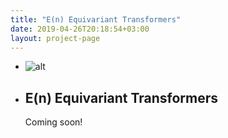 ```yaml
---
title: "E(n) Equivariant Transformers"
date: 2019-04-26T20:18:54+03:00
layout: project-page
---
```



- ![alt](../../images/art25.png)
- ## E(n) Equivariant Transformers
  Coming soon!
